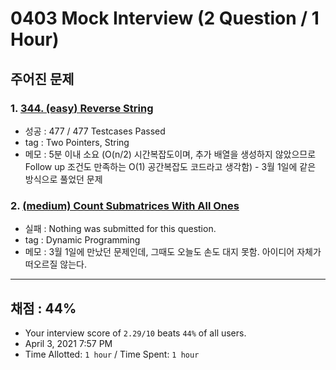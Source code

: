 # 0403 Mock Interview (2 Question / 1 Hour)

## 주어진 문제

### 1. [344. (easy) Reverse String](https://leetcode.com/problems/reverse-string/)

- 성공 : 477 / 477 Testcases Passed
- tag : Two Pointers, String
- 메모 : 5분 이내 소요 (O(n/2) 시간복잡도이며, 추가 배열을 생성하지 않았으므로 Follow up 조건도 만족하는 O(1) 공간복잡도 코드라고 생각함) - 3월 1일에 같은 방식으로 풀었던 문제

### 2. [(medium) Count Submatrices With All Ones](https://leetcode.com/problems/count-submatrices-with-all-ones/)

- 실패 : Nothing was submitted for this question.
- tag : Dynamic Programming
- 메모 : 3월 1일에 만났던 문제인데, 그때도 오늘도 손도 대지 못함. 아이디어 자체가 떠오르질 않는다.

---

## 채점 : 44%

- Your interview score of `2.29/10` beats `44%` of all users.
- April 3, 2021 7:57 PM
- Time Allotted: `1 hour` / Time Spent: `1 hour`
